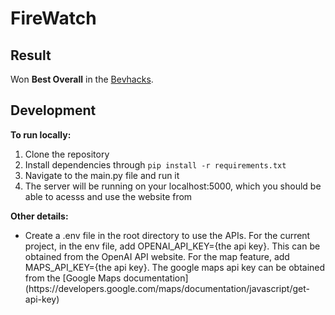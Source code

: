 # FireWatch

## <b>Result</b>
Won <b>Best Overall</b> in the [Bevhacks](https://bevhacks-2025.devpost.com/ 'Bevhacks').


## <b>Development</b>
<b>To run locally:</b>

1. Clone the repository
2. Install dependencies through ```pip install -r requirements.txt```
3. Navigate to the main.py file and run it
4. The server will be running on your localhost:5000, which you should be able to acesss and use the website from

<b>Other details:</b>

<ul>
    <li>Create a .env file in the root directory to use the APIs. For the current project, in the env file, add OPENAI_API_KEY={the api key}. This can be obtained from the OpenAI API website. For the map feature, add MAPS_API_KEY={the api key}. The google maps api key can be obtained from the
    [Google Maps documentation](https://developers.google.com/maps/documentation/javascript/get-api-key)
    </li>

</ul>

